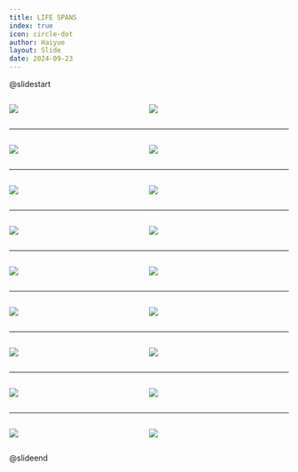 ```yaml
---
title: LIFE SPANS
index: true
icon: circle-dot
author: Haiyue
layout: Slide
date: 2024-09-23
---
```

 
@slidestart

<div style="display:flex">
<div style="flex:1">

![](https://raw.githubusercontent.com/yclord/reading/refs/heads/master/english/Level-V/LIFE%20SPANS/001.webp)
</div>
<div style="flex:1">

![](https://raw.githubusercontent.com/yclord/reading/refs/heads/master/english/Level-V/LIFE%20SPANS/002.webp)
</div>
</div>

---

<div style="display:flex">
<div style="flex:1">

![](https://raw.githubusercontent.com/yclord/reading/refs/heads/master/english/Level-V/LIFE%20SPANS/003.webp)
</div>
<div style="flex:1">

![](https://raw.githubusercontent.com/yclord/reading/refs/heads/master/english/Level-V/LIFE%20SPANS/004.webp)
</div>
</div>

---

<div style="display:flex">
<div style="flex:1">

![](https://raw.githubusercontent.com/yclord/reading/refs/heads/master/english/Level-V/LIFE%20SPANS/005.webp)
</div>
<div style="flex:1">

![](https://raw.githubusercontent.com/yclord/reading/refs/heads/master/english/Level-V/LIFE%20SPANS/006.webp)
</div>
</div>

---

<div style="display:flex">
<div style="flex:1">

![](https://raw.githubusercontent.com/yclord/reading/refs/heads/master/english/Level-V/LIFE%20SPANS/007.webp)
</div>
<div style="flex:1">

![](https://raw.githubusercontent.com/yclord/reading/refs/heads/master/english/Level-V/LIFE%20SPANS/008.webp)
</div>
</div>

---

<div style="display:flex">
<div style="flex:1">

![](https://raw.githubusercontent.com/yclord/reading/refs/heads/master/english/Level-V/LIFE%20SPANS/009.webp)
</div>
<div style="flex:1">

![](https://raw.githubusercontent.com/yclord/reading/refs/heads/master/english/Level-V/LIFE%20SPANS/010.webp)
</div>
</div>

---

<div style="display:flex">
<div style="flex:1">

![](https://raw.githubusercontent.com/yclord/reading/refs/heads/master/english/Level-V/LIFE%20SPANS/011.webp)
</div>
<div style="flex:1">

![](https://raw.githubusercontent.com/yclord/reading/refs/heads/master/english/Level-V/LIFE%20SPANS/012.webp)
</div>
</div>

---

<div style="display:flex">
<div style="flex:1">

![](https://raw.githubusercontent.com/yclord/reading/refs/heads/master/english/Level-V/LIFE%20SPANS/013.webp)
</div>
<div style="flex:1">

![](https://raw.githubusercontent.com/yclord/reading/refs/heads/master/english/Level-V/LIFE%20SPANS/014.webp)
</div>
</div>

---

<div style="display:flex">
<div style="flex:1">

![](https://raw.githubusercontent.com/yclord/reading/refs/heads/master/english/Level-V/LIFE%20SPANS/015.webp)
</div>
<div style="flex:1">

![](https://raw.githubusercontent.com/yclord/reading/refs/heads/master/english/Level-V/LIFE%20SPANS/016.webp)
</div>
</div>

---

<div style="display:flex">
<div style="flex:1">

![](https://raw.githubusercontent.com/yclord/reading/refs/heads/master/english/Level-V/LIFE%20SPANS/017.webp)
</div>
<div style="flex:1">

![](https://raw.githubusercontent.com/yclord/reading/refs/heads/master/english/Level-V/LIFE%20SPANS/018.webp)
</div>
</div>

@slideend